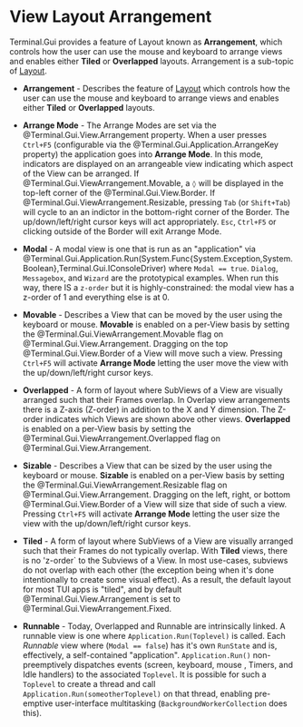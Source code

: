 # View Layout Arrangement

Terminal.Gui provides a feature of Layout known as **Arrangement**, which controls how the user can use the mouse and keyboard to arrange views and enables either **Tiled** or **Overlapped** layouts. Arrangement is a sub-topic of [Layout](layout.md).


* **Arrangement** - Describes the feature of [Layout](layout.md) which controls how the user can use the mouse and keyboard to arrange views and enables either **Tiled** or **Overlapped** layouts.

* **Arrange Mode** - The Arrange Modes are set via the @Terminal.Gui.View.Arrangement property. When a user presses `Ctrl+F5` (configurable via the @Terminal.Gui.Application.ArrangeKey property) the application goes into **Arrange Mode**. In this mode, indicators are displayed on an arrangeable view indicating which aspect of the View can be arranged. If @Terminal.Gui.ViewArrangement.Movable, a `◊` will be displayed in the top-left corner of the @Terminal.Gui.View.Border. If @Terminal.Gui.ViewArrangement.Resizable, pressing `Tab` (or `Shift+Tab`) will cycle to an an indictor in the bottom-right corner of the Border. The up/down/left/right cursor keys will act appropriately. `Esc`, `Ctrl+F5` or clicking outside of the Border will exit Arrange Mode.

* **Modal** - A modal view is one that is run as an "application" via @Terminal.Gui.Application.Run(System.Func{System.Exception,System.Boolean},Terminal.Gui.IConsoleDriver) where `Modal == true`. `Dialog`, `Messagebox`, and `Wizard` are the prototypical examples. When run this way, there IS a `z-order` but it is highly-constrained: the modal view has a z-order of 1 and everything else is at 0. 

* **Movable** - Describes a View that can be moved by the user using the keyboard or mouse. **Movable** is enabled on a per-View basis by setting the @Terminal.Gui.ViewArrangement.Movable flag on @Terminal.Gui.View.Arrangement. Dragging on the top @Terminal.Gui.View.Border of a View will move such a view. Pressing `Ctrl+F5` will activate **Arrange Mode** letting the user move the view with the up/down/left/right cursor keys.

* **Overlapped** - A form of layout where SubViews of a View are visually arranged such that their Frames overlap. In Overlap view arrangements there is a Z-axis (Z-order) in addition to the X and Y dimension. The Z-order indicates which Views are shown above other views. **Overlapped** is enabled on a per-View basis by setting the @Terminal.Gui.ViewArrangement.Overlapped flag on @Terminal.Gui.View.Arrangement. 

* **Sizable** - Describes a View that can be sized by the user using the keyboard or mouse. **Sizable** is enabled on a per-View basis by setting the @Terminal.Gui.ViewArrangement.Resizable flag on @Terminal.Gui.View.Arrangement. Dragging on the left, right, or bottom @Terminal.Gui.View.Border of a View will size that side of such a view. Pressing `Ctrl+F5` will activate **Arrange Mode** letting the user size the view with the up/down/left/right cursor keys.

* **Tiled** - A form of layout where SubViews of a View are visually arranged such that their Frames do not typically overlap. With **Tiled** views, there is no 'z-order` to the Subviews of a View. In most use-cases, subviews do not overlap with each other (the exception being when it's done intentionally to create some visual effect). As a result, the default layout for most TUI apps is "tiled", and by default @Terminal.Gui.View.Arrangement is set to @Terminal.Gui.ViewArrangement.Fixed.

* **Runnable** - Today, Overlapped and Runnable are intrinsically linked. A runnable view is one where `Application.Run(Toplevel)` is called.  Each *Runnable* view where (`Modal == false`) has it's own `RunState` and is, effectively, a self-contained "application". `Application.Run()` non-preemptively dispatches events (screen, keyboard, mouse , Timers, and Idle handlers) to the associated `Toplevel`. It is possible for such a `Toplevel` to create a thread and call `Application.Run(someotherToplevel)` on that thread, enabling pre-emptive user-interface multitasking (`BackgroundWorkerCollection` does this). 


